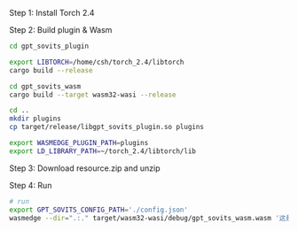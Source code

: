 Step 1: Install Torch 2.4

Step 2: Build plugin & Wasm

```bash
cd gpt_sovits_plugin

export LIBTORCH=/home/csh/torch_2.4/libtorch
cargo build --release

cd gpt_sovits_wasm
cargo build --target wasm32-wasi --release

cd ..
mkdir plugins
cp target/release/libgpt_sovits_plugin.so plugins

export WASMEDGE_PLUGIN_PATH=plugins
export LD_LIBRARY_PATH=~/torch_2.4/libtorch/lib
```

Step 3: Download resource.zip and unzip

Step 4: Run
```bash
# run
export GPT_SOVITS_CONFIG_PATH='./config.json' 
wasmedge --dir=".:." target/wasm32-wasi/debug/gpt_sovits_wasm.wasm '这是一段语音示例'
```